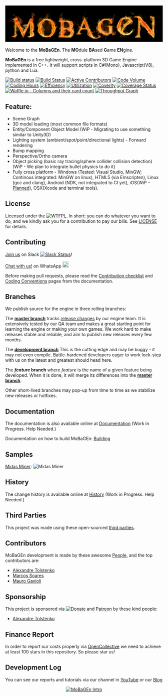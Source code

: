 ![](./assets/logo.png)

Welcome to the **MoBaGEn**. The **MO**dule **BA**sed **G**ame **EN**gine. 

**MoBaGEn** is a free lightweight, cross-platform 3D Game Engine implemented in C++. It will support scripts in C#(Mono), Javascript(V8), python and Lua.

[![Build status](https://ci.appveyor.com/api/projects/status/5mdt9wslio6fl7vp?svg=true)](https://ci.appveyor.com/project/tolstenko/mobagen) [![Build Status](https://api.travis-ci.org/InfiniBrains/mobagen.svg?branch=master)](https://travis-ci.org/InfiniBrains/mobagen) [![Active Contributors](https://api.gitential.com/accounts/758/projects/809/badges/active-contributors.svg)](https://gitential.com/accounts/758/projects/809/share?uuid=7533eb0d-42e1-41f1-8f8f-a8f8f1fdce70&utm_source=shield&utm_medium=shield&utm_campaign=809) [![Code Volume](https://api.gitential.com/accounts/758/projects/809/badges/code-volume.svg)](https://gitential.com/accounts/758/projects/809/share?uuid=7533eb0d-42e1-41f1-8f8f-a8f8f1fdce70&utm_source=shield&utm_medium=shield&utm_campaign=809) [![Coding Hours](https://api.gitential.com/accounts/758/projects/809/badges/coding-hours.svg)](https://gitential.com/accounts/758/projects/809/share?uuid=7533eb0d-42e1-41f1-8f8f-a8f8f1fdce70&utm_source=shield&utm_medium=shield&utm_campaign=809) [![Efficiency](https://api.gitential.com/accounts/758/projects/809/badges/efficiency.svg)](https://gitential.com/accounts/758/projects/809/share?uuid=7533eb0d-42e1-41f1-8f8f-a8f8f1fdce70&utm_source=shield&utm_medium=shield&utm_campaign=809) [![Utilization](https://api.gitential.com/accounts/758/projects/809/badges/utilization.svg)](https://gitential.com/accounts/758/projects/809/share?uuid=7533eb0d-42e1-41f1-8f8f-a8f8f1fdce70&utm_source=shield&utm_medium=shield&utm_campaign=809) [![Coverity](https://scan.coverity.com/projects/14798/badge.svg)](https://scan.coverity.com/projects/infinibrains-mobagen)  [![Coverage Status](https://coveralls.io/repos/github/InfiniBrains/mobagen/badge.svg?branch=master)](https://coveralls.io/github/InfiniBrains/mobagen?branch=master)
[![Waffle.io - Columns and their card count](https://badge.waffle.io/InfiniBrains/mobagen.svg?columns=all)](https://waffle.io/InfiniBrains/mobagen)
[![Throughput Graph](https://graphs.waffle.io/InfiniBrains/mobagen/throughput.svg)](https://waffle.io/InfiniBrains/mobagen/metrics/throughput)

## Feature:
- Scene Graph
- 3D model loading (most common file formats)
- Entity/Component Object Model (WiP - Migrating to use something similar to Unity3D)
- Lighting system (ambient/spot/point/directional lights) - Forward rendering
- Bump mapping
- Perspective/Ortho camera
- Object picking (basic ray tracing/sphere collider collision detection) (WiP - We plan to integrate bullet physics to do it)
- Fully cross platform - Windows (Tested: Visual Studio, MinGW; Continous integrated: MinGW on linux), HTML5 (via Emscripten), Linux (gcc and clang), Android (NDK, not integrated to CI yet), iOS(WiP - [Planned](https://github.com/InfiniBrains/mobagen/issues/39)), OSX(Xcode and terminal tools).

## License
Licensed under the [![WTFPL](http://www.wtfpl.net/wp-content/uploads/2012/12/wtfpl-badge-4.png)](http://www.wtfpl.net/). In short: you can do whatever you want to do, and we kindly ask you for a contribution to pay our bills. See [LICENSE](LICENSE.md) for details.

## Contributing

[Join us](https://infinibrains-inviter.herokuapp.com/) on Slack [![Slack Status](https://infinibrains-inviter.herokuapp.com/badge.svg)](https://infinibrains-inviter.herokuapp.com)!

[Chat with us!](https://chat.whatsapp.com/HdkvAXNLoWk7uRuV1A4E8F) on WhatsApp <img src="https://upload.wikimedia.org/wikipedia/commons/thumb/1/19/WhatsApp_logo-color-vertical.svg/1024px-WhatsApp_logo-color-vertical.svg.png" data-canonical-src="https://upload.wikimedia.org/wikipedia/commons/thumb/1/19/WhatsApp_logo-color-vertical.svg/1024px-WhatsApp_logo-color-vertical.svg.png" width="20" height="20" />
 
Before making pull requests, please read the [Contribution checklist](CONTRIBUTION.md) and [Coding Conventions](CODINGCONVENTION.md) pages from the documentation.

## Branches
We publish source for the engine in three rolling branches:

The **[master branch](https://github.com/InfiniBrains/mobagen/tree/master)** tracks [release changes](https://github.com/InfiniBrains/mobagen/commits/master) by our engine team. It is extensively tested by our QA team and makes a great starting point for learning the engine or making your own games. We work hard to make releases stable and reliable, and aim to publish new releases every few months.

The **[development branch](https://github.com/InfiniBrains/mobagen/tree/development)** This is the cutting edge and may be buggy - it may not even compile. Battle-hardened developers eager to work lock-step with us on the latest and greatest should head here.

The **_feature_ branch** where _feature_ is the name of a given feature being developed. When it is done, it will merge its differences into the **[master branch](https://github.com/InfiniBrains/mobagen/tree/master)**.

Other short-lived branches may pop-up from time to time as we stabilize new releases or hotfixes.

## Documentation
The documentation is also available online at [Documentation](docs/HEAD/index.html) (Work in Progress. Help Needed.)

Documentation on how to build MoBaGEn: [Building](BUILDING.md)

## Samples
[Midas Miner](https://infinibrains.github.io/mobagen/midasminer.html):
![Midas Miner](https://i.imgur.com/t1Vp8RV.jpg)

## History
The change history is available online at [History](docs/HEAD/history.html) (Work in Progress. Help Needed.)

## Third Parties
This project was made using these open-sourced [third parties](THIRDPARTIES.md).

## Contributors
MoBaGEn development is made by these awesome [People](PEOPLE.md), and the top contributors are:
- [Alexandre Tolstenko](http://linkedin.com/in/aletolstenko/)
- [Marcos Soares](http://linkedin.com/in/marcos-soares-391718141/)
- [Mauro Gavioli](https://www.linkedin.com/in/mauro-gavioli-de-carvalho-245691163/)

## Sponsorship
This project is sponsored via [![Donate](https://img.shields.io/badge/Donate-PayPal-green.svg)](https://www.paypal.com/cgi-bin/webscr?cmd=_donations&business=tolstenko@gmail.com) and [Patreon](https://www.patreon.com/infinibrains) by these kind people:
- [Alexandre Tolstenko](http://linkedin.com/in/aletolstenko/)

## Finance Report
In order to report our costs properly via [OpenCollective](https://opencollective.com/) we need to achieve at least 100 stars in this repository. So please star us!

## Development Log
You can see our reports and tutorials via our channel in [YouTube](https://www.youtube.com/tolstenko) or our [Blog](http://infinibrains.com/blog)

<div align="center">
  <a href="https://www.youtube.com/watch?v=oY6Epmaxixk"><img src="https://img.youtube.com/vi/oY6Epmaxixk/0.jpg" alt="MoBaGEn Intro"></a>
</div>

